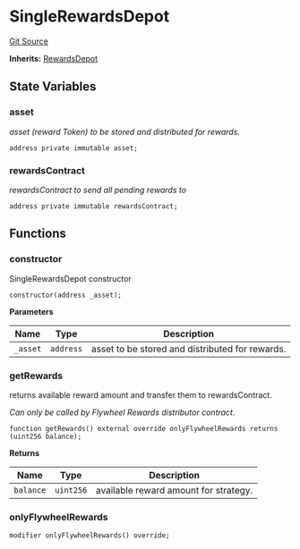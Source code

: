 # SingleRewardsDepot
[Git Source](https://github.com/Maia-DAO/test-env-V2/blob/84b5f9e8695c91ddb02f27bb3dfb1c652f55ced4/rewards/depots/SingleRewardsDepot.sol)

**Inherits:**
[RewardsDepot](/rewards/depots/RewardsDepot.sol/abstract.RewardsDepot.md)


## State Variables
### asset
*asset (reward Token) to be stored and distributed for rewards.*


```solidity
address private immutable asset;
```


### rewardsContract
*rewardsContract to send all pending rewards to*


```solidity
address private immutable rewardsContract;
```


## Functions
### constructor

SingleRewardsDepot constructor


```solidity
constructor(address _asset);
```
**Parameters**

|Name|Type|Description|
|----|----|-----------|
|`_asset`|`address`|asset to be stored and distributed for rewards.|


### getRewards

returns available reward amount and transfer them to rewardsContract.

*Can only be called by Flywheel Rewards distributor contract.*


```solidity
function getRewards() external override onlyFlywheelRewards returns (uint256 balance);
```
**Returns**

|Name|Type|Description|
|----|----|-----------|
|`balance`|`uint256`|available reward amount for strategy.|


### onlyFlywheelRewards


```solidity
modifier onlyFlywheelRewards() override;
```

